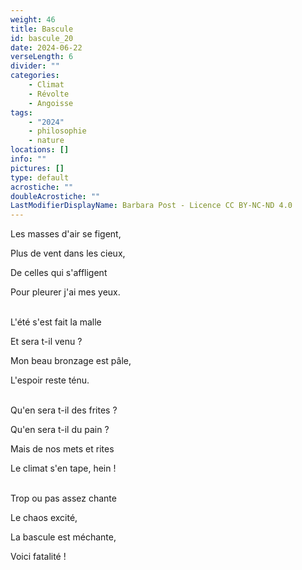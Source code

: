 ```yaml
---
weight: 46
title: Bascule
id: bascule_20
date: 2024-06-22
verseLength: 6
divider: ""
categories:
    - Climat
    - Révolte
    - Angoisse
tags:
    - "2024"
    - philosophie
    - nature
locations: []
info: ""
pictures: []
type: default
acrostiche: ""
doubleAcrostiche: ""
LastModifierDisplayName: Barbara Post - Licence CC BY-NC-ND 4.0
---
```

Les masses d'air se figent,

Plus de vent dans les cieux,

De celles qui s'affligent

Pour pleurer j'ai mes yeux.

 \
L'été s'est fait la malle

Et sera t-il venu ?

Mon beau bronzage est pâle,

L'espoir reste ténu.

 \
Qu'en sera t-il des frites ?

Qu'en sera t-il du pain ?

Mais de nos mets et rites

Le climat s'en tape, hein !

 \
Trop ou pas assez chante

Le chaos excité,

La bascule est méchante,

Voici fatalité !
